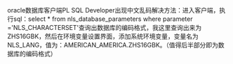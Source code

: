 ﻿oracle数据库客户端PL SQL Developer出现中文乱码解决方法：进入客户端，执行sql：select * from nls_database_parameters where parameter ='NLS_CHARACTERSET'查询出数据库的编码格式，我这里查询出来为ZHS16GBK，然后在环境变量设置界面，添加系统环境变量，变量名为NLS_LANG，值为：AMERICAN_AMERICA.ZHS16GBK。（值得后半部分即为数据库的编码格式）
